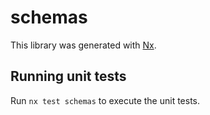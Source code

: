 # schemas

This library was generated with [Nx](https://nx.dev).

## Running unit tests

Run `nx test schemas` to execute the unit tests.
